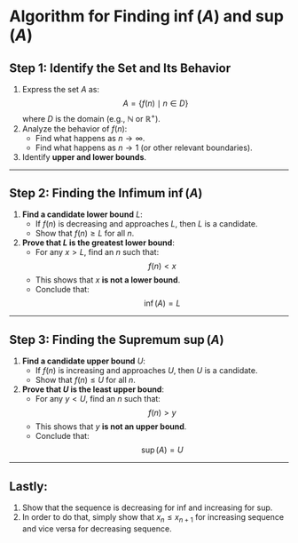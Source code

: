 

# Algorithm for Finding $\inf(A)$ and $\sup(A)$

## Step 1: Identify the Set and Its Behavior
1. Express the set $A$ as:
   $$
   A = \{ f(n) \mid n \in D \}
   $$
   where $D$ is the domain (e.g., $\mathbb{N}$ or $\mathbb{R}^+$).
2. Analyze the behavior of $f(n)$:
   - Find what happens as $n \to \infty$.
   - Find what happens as $n \to 1$ (or other relevant boundaries).
3. Identify **upper and lower bounds**.

---

## Step 2: Finding the Infimum $\inf(A)$
1. **Find a candidate lower bound** $L$:
   - If $f(n)$ is decreasing and approaches $L$, then $L$ is a candidate.
   - Show that $f(n) \geq L$ for all $n$.
2. **Prove that $L$ is the greatest lower bound**:
   - For any $x > L$, find an $n$ such that:
     $$
     f(n) < x
     $$
   - This shows that $x$ **is not a lower bound**.
   - Conclude that:
     $$
     \inf(A) = L
     $$

---

## Step 3: Finding the Supremum $\sup(A)$
1. **Find a candidate upper bound** $U$:
   - If $f(n)$ is increasing and approaches $U$, then $U$ is a candidate.
   - Show that $f(n) \leq U$ for all $n$.
2. **Prove that $U$ is the least upper bound**:
   - For any $y < U$, find an $n$ such that:
     $$
     f(n) > y
     $$
   - This shows that $y$ **is not an upper bound**.
   - Conclude that:
     $$
     \sup(A) = U
     $$

---

## Lastly:
1. Show that the sequence is decreasing for inf and increasing for sup.
2. In order to do that, simply show that $x_{n}\leq x_{n+1}$ for increasing sequence and vice versa for decreasing sequence.
